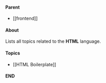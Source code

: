 #### Parent
- [[frontend]]

#### About
Lists all topics related to the **HTML** language.

#### Topics
- [[HTML Boilerplate]]

#### END



